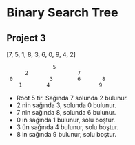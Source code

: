 # Binary Search Tree
## Project 3

[7, 5, 1, 8, 3, 6, 0, 9, 4, 2] 

			       5
		  2                7
	 0            3        6       8 
        1        4                9

- Root 5 tir. Sağında 7 solunda 2 bulunur.
- 2 nin sağında 3, solunda 0 bulunur.
- 7 nin sağında 8, solunda 6 bulunur.
- 0 ın sağında 1 bulunur, solu boştur.
- 3 ün sağında 4 bulunur, solu boştur.
- 8 in sağında 9 bulunur, solu boştur.
